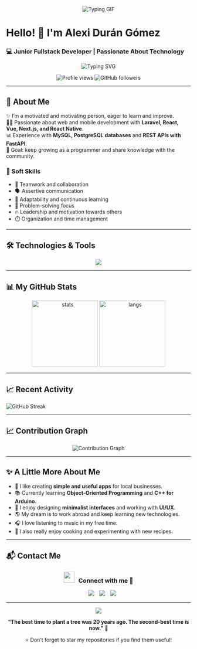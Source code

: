 <div align="center">
  <img src="https://i.pinimg.com/originals/04/2a/66/042a6606ce977ec8e80a2eecf223d320.gif" alt="Typing GIF" />
</div>

# Hello! 👋 I'm **Alexi Durán Gómez**

### 💻 Junior Fullstack Developer | Passionate About Technology


<div align="center">
  <img src="https://readme-typing-svg.herokuapp.com?font=Fira+Code&size=30&pause=1000&color=00D9FF&center=true&vCenter=true&width=600&lines=Full+Stack+Developer;Passionate+About+Technology;Always+Learning+Something+New;Welcome+to+my+GitHub!" alt="Typing SVG" />
</div>
<p align="center">
  <img src="https://komarev.com/ghpvc/?username=Duran24062005&label=Profile%20Visits&color=0e75b6&style=flat" alt="Profile views" />
  <img src="https://img.shields.io/github/followers/Duran24062005?label=Followers&style=social" alt="GitHub followers" />
</p>

---

## 🚀 About Me
✨ I’m a motivated and motivating person, eager to learn and improve.  
👨‍💻 Passionate about web and mobile development with **Laravel, React, Vue, Next.js, and React Native**.  
📊 Experience with **MySQL, PostgreSQL databases** and **REST APIs with FastAPI**.  
🎯 Goal: keep growing as a programmer and share knowledge with the community.  

### 🌟 Soft Skills
- 🤝 Teamwork and collaboration  
- 🗣️ Assertive communication  
- 🧠 Adaptability and continuous learning  
- 🎯 Problem-solving focus  
- 🔥 Leadership and motivation towards others  
- ⏱️ Organization and time management  

---

## 🛠️ Technologies & Tools

<p align="center">
  <img src="https://skillicons.dev/icons?i=html,css,js,ts,bootstrap,tailwind,react,next,vue,laravel,fastapi,python,cpp,mysql,postgresql,git,docker" />
</p>

---

## 📊 My GitHub Stats

<p align="center">
  <img src="https://github-readme-stats.vercel.app/api?username=Duran24062005&show_icons=true&theme=tokyonight" alt="stats" height="180"/>
  <img src="https://github-readme-stats.vercel.app/api/top-langs/?username=Duran24062005&layout=compact&theme=tokyonight" alt="langs" height="180"/>
</p>

---

## 📈 Recent Activity

![GitHub Streak](https://streak-stats.demolab.com/?user=Duran24062005&theme=tokyonight&hide_border=false)  

---

## 📈 Contribution Graph

<div align="center">
  <img src="https://github-readme-activity-graph.vercel.app/graph?username=Duran24062005&theme=tokyo-night&bg_color=1a1b27&color=70a5fd&line=70a5fd&point=bf91f3&area=true&hide_border=true" alt="Contribution Graph" />
</div>

---

## ✨ A Little More About Me

- 🚀 I like creating **simple and useful apps** for local businesses.  
- 📚 Currently learning **Object-Oriented Programming** and **C++ for Arduino**.  
- 🎨 I enjoy designing **minimalist interfaces** and working with **UI/UX**.  
- 🌎 My dream is to work abroad and keep learning new technologies.  
- 🎧 I love listening to music in my free time.  
- 🍳 I also really enjoy cooking and experimenting with new recipes.  

---

## 📬 Contact Me

<h3 align="center" > <img src="https://media.giphy.com/media/iY8CRBdQXODJSCERIr/giphy.gif" width="30" height="30" style="margin-right: 10px;">Connect with me 🤝 </h3>

<p align="center">

 <div align="center"  class="icons-social" style="margin-left: 10px;">
        <a style="margin-left: 10px;"  target="_blank" href="https://www.linkedin.com/in/alexi-duran-gomez-6b17042a3/">
			<img src="https://img.icons8.com/doodle/40/000000/linkedin--v2.png"></a>
        <a style="margin-left: 10px;" target="_blank" href="https://github.com/Duran24062005">
		<img src="https://img.icons8.com/doodle/40/000000/github--v1.png"></a>
	   <a style="margin-left: 10px;" target="_blank" href="https://www.instagram.com/alexis_duran_dg/">
			<img src="https://img.icons8.com/doodle/40/000000/instagram-new--v2.png"></a>
      </div>

</p>

---


<div align="center">
  <img src="https://capsule-render.vercel.app/api?type=waving&color=gradient&height=100&section=footer&text=Thanks%20for%20visiting%20my%20profile!&fontSize=16&fontColor=fff&animation=twinkling&fontAlignY=70" />
</div>

<div align="center">
  
**"The best time to plant a tree was 20 years ago. The second-best time is now."** 🌱

⭐ Don’t forget to star my repositories if you find them useful!
</div>
